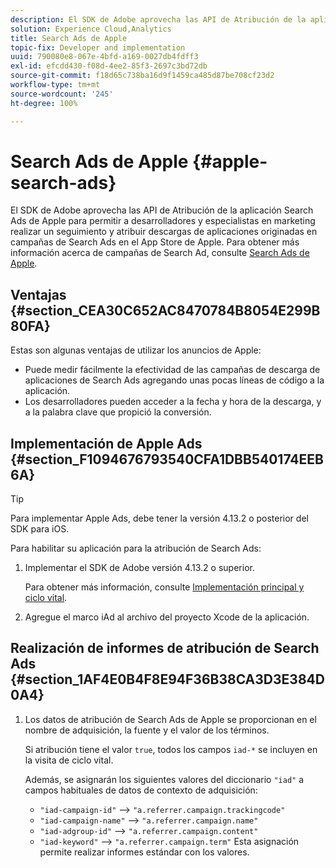```yaml
---
description: El SDK de Adobe aprovecha las API de Atribución de la aplicación Search Ads de Apple para permitir a desarrolladores y especialistas en marketing realizar un seguimiento y atribuir descargas de aplicaciones originadas en campañas de Search Ads en el App Store de Apple.
solution: Experience Cloud,Analytics
title: Search Ads de Apple
topic-fix: Developer and implementation
uuid: 790080e8-067e-4bfd-a169-0027db4fdff3
exl-id: efcdd430-f08d-4ee2-85f3-2697c3bd72db
source-git-commit: f18d65c738ba16d9f1459ca485d87be708cf23d2
workflow-type: tm+mt
source-wordcount: '245'
ht-degree: 100%

---
```


# Search Ads de Apple {#apple-search-ads}

El SDK de Adobe aprovecha las API de Atribución de la aplicación Search Ads de Apple para permitir a desarrolladores y especialistas en marketing realizar un seguimiento y atribuir descargas de aplicaciones originadas en campañas de Search Ads en el App Store de Apple. Para obtener más información acerca de campañas de Search Ad, consulte [Search Ads de Apple](https://searchads.apple.com/es/).

## Ventajas {#section_CEA30C652AC8470784B8054E299B80FA}

Estas son algunas ventajas de utilizar los anuncios de Apple:

* Puede medir fácilmente la efectividad de las campañas de descarga de aplicaciones de Search Ads agregando unas pocas líneas de código a la aplicación.
* Los desarrolladores pueden acceder a la fecha y hora de la descarga, y a la palabra clave que propició la conversión.

## Implementación de Apple Ads  {#section_F1094676793540CFA1DBB540174EEB6A}

>[!TIP]
>
>Para implementar Apple Ads, debe tener la versión 4.13.2 o posterior del SDK para iOS.

Para habilitar su aplicación para la atribución de Search Ads:

1. Implementar el SDK de Adobe versión 4.13.2 o superior.

   Para obtener más información, consulte [Implementación principal y ciclo vital](/help/ios/getting-started/dev-qs.md).

1. Agregue el marco iAd al archivo del proyecto Xcode de la aplicación.

## Realización de informes de atribución de Search Ads {#section_1AF4E0B4F8E94F36B38CA3D3E384D0A4}

1. Los datos de atribución de Search Ads de Apple se proporcionan en el nombre de adquisición, la fuente y el valor de los términos.

   Si atribución tiene el valor `true`, todos los campos `iad-*` se incluyen en la visita de ciclo vital.

   Además, se asignarán los siguientes valores del diccionario `"iad"` a campos habituales de datos de contexto de adquisición:

   * `"iad-campaign-id"` --> `"a.referrer.campaign.trackingcode"`
   * `"iad-campaign-name"` —>  `"a.referrer.campaign.name"`
   * `"iad-adgroup-id"` —>  `"a.referrer.campaign.content"`
   * `"iad-keyword"` —>  `"a.referrer.campaign.term"`
   Esta asignación permite realizar informes estándar con los valores.
